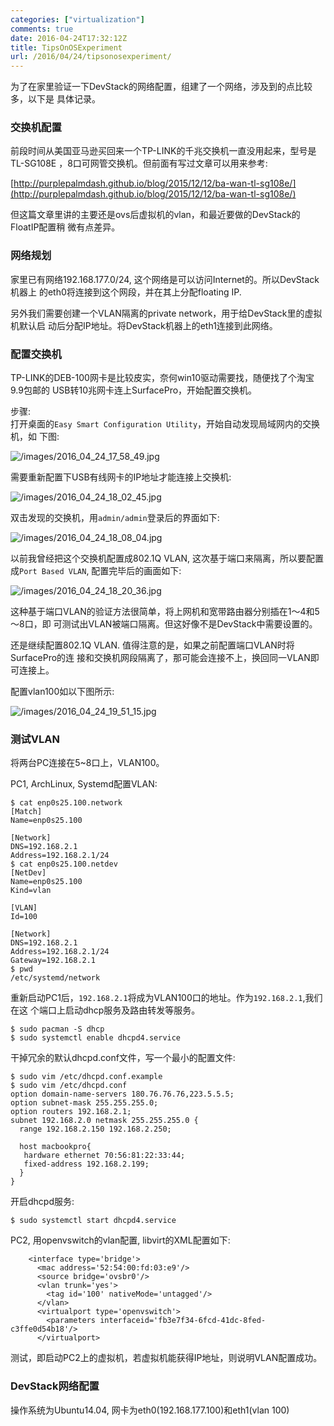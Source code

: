 ```yaml
---
categories: ["virtualization"]
comments: true
date: 2016-04-24T17:32:12Z
title: TipsOnOSExperiment
url: /2016/04/24/tipsonosexperiment/
---
```


为了在家里验证一下DevStack的网络配置，组建了一个网络，涉及到的点比较多，以下是
具体记录。

### 交换机配置
前段时间从美国亚马逊买回来一个TP-LINK的千兆交换机一直没用起来，型号是TL-SG108E
，8口可网管交换机。但前面有写过文章可以用来参考:    

[http://purplepalmdash.github.io/blog/2015/12/12/ba-wan-tl-sg108e/](http://purplepalmdash.github.io/blog/2015/12/12/ba-wan-tl-sg108e/)    

但这篇文章里讲的主要还是ovs后虚拟机的vlan，和最近要做的DevStack的FloatIP配置稍
微有点差异。

### 网络规划
家里已有网络192.168.177.0/24, 这个网络是可以访问Internet的。所以DevStack机器上
的eth0将连接到这个网段，并在其上分配floating IP.

另外我们需要创建一个VLAN隔离的private network，用于给DevStack里的虚拟机默认启
动后分配IP地址。将DevStack机器上的eth1连接到此网络。    

### 配置交换机
TP-LINK的DEB-100网卡是比较皮实，奈何win10驱动需要找，随便找了个淘宝9.9包邮的
USB转10兆网卡连上SurfacePro，开始配置交换机。    

步骤:    
打开桌面的`Easy Smart Configuration Utility`，开始自动发现局域网内的交换机，如
下图:    

![/images/2016_04_24_17_58_49.jpg](/images/2016_04_24_17_58_49.jpg)    

需要重新配置下USB有线网卡的IP地址才能连接上交换机:    

![/images/2016_04_24_18_02_45.jpg](/images/2016_04_24_18_02_45.jpg)   

双击发现的交换机，用`admin/admin`登录后的界面如下:    

![/images/2016_04_24_18_08_04.jpg](/iamges/2016_04_24_18_08_04.jpg)    

以前我曾经把这个交换机配置成802.1Q VLAN, 这次基于端口来隔离，所以要配置成`Port
Based VLAN`, 配置完毕后的画面如下:    

![/images/2016_04_24_18_20_36.jpg](/images/2016_04_24_18_20_36.jpg)    

这种基于端口VLAN的验证方法很简单，将上网机和宽带路由器分别插在1～4和5～8口，即
可测试出VLAN被端口隔离。但这好像不是DevStack中需要设置的。    

还是继续配置802.1Q VLAN. 值得注意的是，如果之前配置端口VLAN时将SurfacePro的连
接和交换机网段隔离了，那可能会连接不上，换回同一VLAN即可连接上。    

配置vlan100如以下图所示:    

![/images/2016_04_24_19_51_15.jpg](/images/2016_04_24_19_51_15.jpg)   

### 测试VLAN
将两台PC连接在5~8口上，VLAN100。     

PC1, ArchLinux, Systemd配置VLAN:    

```
$ cat enp0s25.100.network
[Match]
Name=enp0s25.100

[Network]
DNS=192.168.2.1
Address=192.168.2.1/24
$ cat enp0s25.100.netdev 
[NetDev]
Name=enp0s25.100
Kind=vlan

[VLAN]
Id=100

[Network]
DNS=192.168.2.1
Address=192.168.2.1/24
Gateway=192.168.2.1
$ pwd
/etc/systemd/network
```
重新启动PC1后，`192.168.2.1`将成为VLAN100口的地址。作为`192.168.2.1`,我们在这
个端口上启动dhcp服务及路由转发等服务。   

```
$ sudo pacman -S dhcp
$ sudo systemctl enable dhcpd4.service
```

干掉冗余的默认dhcpd.conf文件，写一个最小的配置文件:    

```
$ sudo vim /etc/dhcpd.conf.example 
$ sudo vim /etc/dhcpd.conf         
option domain-name-servers 180.76.76.76,223.5.5.5;
option subnet-mask 255.255.255.0;
option routers 192.168.2.1;
subnet 192.168.2.0 netmask 255.255.255.0 {
  range 192.168.2.150 192.168.2.250;

  host macbookpro{
   hardware ethernet 70:56:81:22:33:44;
   fixed-address 192.168.2.199;
  }
}
```

开启dhcpd服务:    

```
$ sudo systemctl start dhcpd4.service
```

PC2, 用openvswitch的vlan配置, libvirt的XML配置如下:    

```
    <interface type='bridge'>
      <mac address='52:54:00:fd:03:e9'/>
      <source bridge='ovsbr0'/>
      <vlan trunk='yes'>
        <tag id='100' nativeMode='untagged'/>
      </vlan>
      <virtualport type='openvswitch'>
        <parameters interfaceid='fb3e7f34-6fcd-41dc-8fed-c3ffe0d54b18'/>
      </virtualport>
```
测试，即启动PC2上的虚拟机，若虚拟机能获得IP地址，则说明VLAN配置成功。   

### DevStack网络配置
操作系统为Ubuntu14.04, 网卡为eth0(192.168.177.100)和eth1(vlan 100) 
